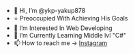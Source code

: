 - 👋 Hi, I’m @ykp-yakup878
- :star: Preoccupied With Achieving His Goals
- 👀 I’m Interested In Web Developing
- 🌱 I’m Currently Learning Middle lvl "C#"
- 📫 How to reach me -> [Instagram](https://www.instagram.com/ykp_yakup878/)
<!--- 💞️ I’m looking to collaborate on ...-->
<!---
ykp-yakup878/ykp-yakup878 is a ✨ special ✨ repository because its `README.md` (this file) appears on your GitHub profile.
You can click the Preview link to take a look at your changes.
--->
